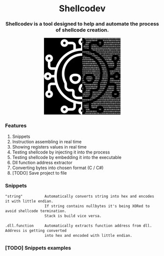 <div align="center">
  <h1>Shellcodev</h1>
  <h3>Shellcodev is a tool designed to help and automate the process of shellcode creation.</h3>
  <img width=250 height=250 src="https://github.com/XaFF-XaFF/Shellcodev/blob/master/readme/shellcodev.png?raw=true" alt="Shellcodev's logo"/>
</div>

### Features
  1. Snippets
  2. Instruction assembling in real time
  3. Showing registers values in real time
  4. Testing shellcode by injecting it into the process
  5. Testing shellcode by embedding it into the executable
  6. Dll function address extractor
  7. Converting bytes into chosen format (C / C#)
  8. [TODO] Save project to file

### Snippets
```
"string"          Automatically converts string into hex and encodes it with little endian. 
                  If string contains nullbytes it's being XORed to avoid shellcode termination. 
                  Stack is build vice versa.
                  
.dll.function     Automatically extracts function address from dll. Address is getting converted 
                  into hex and encoded with little endian.
```

### [TODO] Snippets examples
